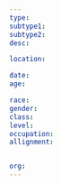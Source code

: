 ```yaml
---
type:
subtype1:
subtype2:
desc:

location:

date:
age:

race:
gender:
class:
level:
occupation:
allignment:


org: 
---
```

